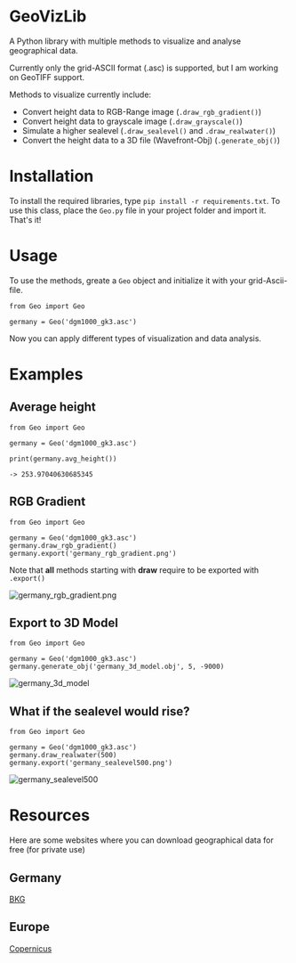 # GeoVizLib

A Python library with multiple methods to visualize and analyse geographical data.

Currently only the grid-ASCII format (.asc) is supported, but I am working on GeoTIFF support.

Methods to visualize currently include:
- Convert height data to RGB-Range image (`.draw_rgb_gradient()`)
- Convert height data to grayscale image (`.draw_grayscale()`)
- Simulate a higher sealevel (`.draw_sealevel()` and `.draw_realwater()`)
- Convert the height data to a 3D file (Wavefront-Obj) (`.generate_obj()`)

# Installation

To install the required libraries, type `pip install -r requirements.txt`.
To use this class, place the `Geo.py` file in your project folder and import it. That's it!

# Usage
To use the methods, greate a `Geo` object and initialize it with your grid-Ascii-file.
```
from Geo import Geo

germany = Geo('dgm1000_gk3.asc')
```
Now you can apply different types of visualization and data analysis.

# Examples

## Average height
```
from Geo import Geo

germany = Geo('dgm1000_gk3.asc')

print(germany.avg_height())

-> 253.97040630685345
```
## RGB Gradient
```
from Geo import Geo

germany = Geo('dgm1000_gk3.asc')
germany.draw_rgb_gradient()
germany.export('germany_rgb_gradient.png')
```
Note that **all** methods starting with **draw** require to be exported with `.export()`

![germany_rgb_gradient.png](https://i.imgur.com/CgV0B29.png)

## Export to 3D Model
```
from Geo import Geo

germany = Geo('dgm1000_gk3.asc')
germany.generate_obj('germany_3d_model.obj', 5, -9000)
```

![germany_3d_model](https://i.imgur.com/al5MOeS.jpg)

## What if the sealevel would rise?
```
from Geo import Geo

germany = Geo('dgm1000_gk3.asc')
germany.draw_realwater(500)
germany.export('germany_sealevel500.png')
```

![germany_sealevel500](https://i.imgur.com/ADoWTiR.png)

# Resources

Here are some websites where you can download geographical data for free (for private use)

## Germany

[BKG](https://gdz.bkg.bund.de/index.php/default/catalog/product/view/id/756/s/digitales-gelandemodell-gitterweite-200-m-dgm200/category/8/?___store=default)


## Europe

[Copernicus](https://land.copernicus.eu/imagery-in-situ/eu-dem/eu-dem-v1.1?tab=mapview)

